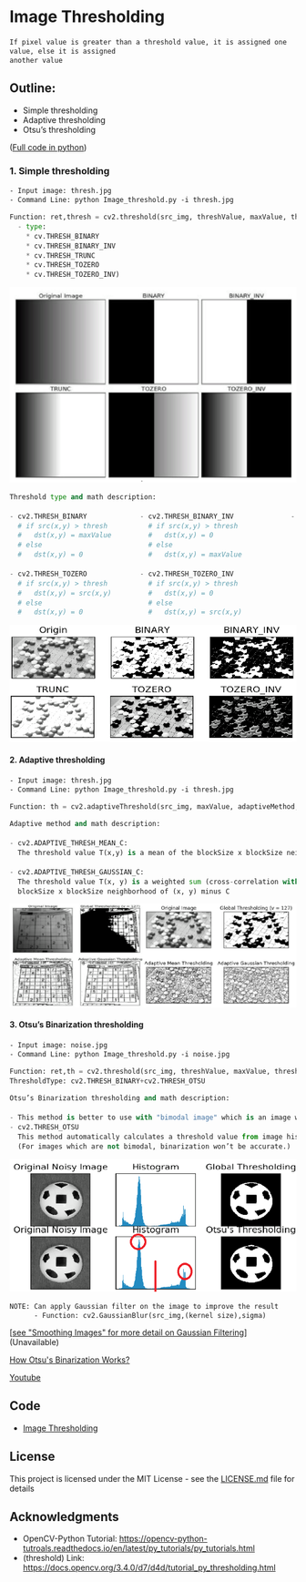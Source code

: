 # Image Thresholding
```
If pixel value is greater than a threshold value, it is assigned one value, else it is assigned 
another value 
```
## Outline:
- Simple thresholding 
- Adaptive thresholding
- Otsu’s thresholding

([Full code in python](https://github.com/Hank-Tsou/Computer-Vision-OpenCV-Python/blob/master/tutorials/Image_Processing/2_Image_Thresholding/Image_Threshold.py))

### 1. Simple thresholding 
```
- Input image: thresh.jpg
- Command Line: python Image_threshold.py -i thresh.jpg
```
```python
Function: ret,thresh = cv2.threshold(src_img, threshValue, maxValue, thresholdType)
  - type:
    * cv.THRESH_BINARY
    * cv.THRESH_BINARY_INV
    * cv.THRESH_TRUNC
    * cv.THRESH_TOZERO
    * cv.THRESH_TOZERO_INV)
```
![](README_IMG/simp_opencv_example.png)
```python
Threshold type and math description:

- cv2.THRESH_BINARY             - cv2.THRESH_BINARY_INV              - cv2.THRESH_TRUNC
  # if src(x,y) > thresh          # if src(x,y) > thresh               # if src(x,y) > thresh
  #   dst(x,y) = maxValue         #   dst(x,y) = 0                     #   dst(x,y) = thresh
  # else                          # else                               # else
  #   dst(x,y) = 0                #   dst(x,y) = maxValue              #   dst(x,y) = src(x,y)
  
- cv2.THRESH_TOZERO             - cv2.THRESH_TOZERO_INV
  # if src(x,y) > thresh          # if src(x,y) > thresh
  #   dst(x,y) = src(x,y)         #   dst(x,y) = 0
  # else                          # else
  #   dst(x,y) = 0                #   dst(x,y) = src(x,y)
```
![](README_IMG/simple_thresh.png)

#### 2. Adaptive thresholding
```
- Input image: thresh.jpg
- Command Line: python Image_threshold.py -i thresh.jpg
```
```python
Function: th = cv2.adaptiveThreshold(src_img, maxValue, adaptiveMethod, thresholdType, blockSize, C)
```
```python
Adaptive method and math description:

- cv2.ADAPTIVE_THRESH_MEAN_C:
  The threshold value T(x,y) is a mean of the blockSize x blockSize neighborhood of (x, y) minus C.

- cv2.ADAPTIVE_THRESH_GAUSSIAN_C:
  The threshold value T(x, y) is a weighted sum (cross-correlation with a Gaussian window) of the 
  blockSize x blockSize neighborhood of (x, y) minus C
```
![](README_IMG/adaptive_thresh_opencv_example.png)

#### 3. Otsu’s Binarization thresholding
```
- Input image: noise.jpg
- Command Line: python Image_threshold.py -i noise.jpg
```
```python
Function: ret,th = cv2.threshold(src_img, threshValue, maxValue, thresholdType)
ThresholdType: cv2.THRESH_BINARY+cv2.THRESH_OTSU
```
```python
Otsu’s Binarization thresholding and math description:

- This method is better to use with "bimodal image" which is an image whose histogram has two peaks.
- cv2.THRESH_OTSU
  This method automatically calculates a threshold value from image histogram for a bimodal image. 
  (For images which are not bimodal, binarization won’t be accurate.)
```
![](README_IMG/Otsus_thresh.png)

```
NOTE: Can apply Gaussian filter on the image to improve the result
      - Function: cv2.GaussianBlur(src_img,(kernel size),sigma)
```
[[see "Smoothing Images" for more detail on Gaussian Filtering](https://github.com/Hank-Tsou/Computer-Vision-OpenCV-Python/edit/master/tutorials/Image_Processing/2_Image_Thresholding/README.md)] (Unavailable)

[How Otsu's Binarization Works?](https://docs.opencv.org/3.4.0/d7/d4d/tutorial_py_thresholding.html)

[Youtube](https://www.youtube.com/watch?v=mnmjZOLjoBA)

## Code
- [Image Thresholding](https://github.com/Hank-Tsou/Computer-Vision-OpenCV-Python/blob/master/tutorials/Image_Processing/2_Image_Thresholding/Image_Threshold.py)

## License

This project is licensed under the MIT License - see the [LICENSE.md](LICENSE.md) file for details

## Acknowledgments

* OpenCV-Python Tutorial: https://opencv-python-tutroals.readthedocs.io/en/latest/py_tutorials/py_tutorials.html
* (threshold) Link: https://docs.opencv.org/3.4.0/d7/d4d/tutorial_py_thresholding.html
